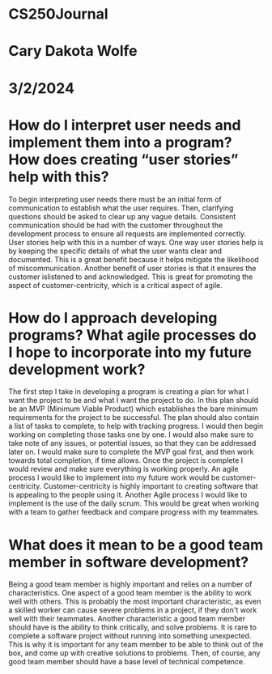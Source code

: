 # CS250Journal
# Cary Dakota Wolfe
# 3/2/2024

# How do I interpret user needs and implement them into a program? How does creating “user stories” help with this?

To begin interpreting user needs there must be an initial form of communication to establish what the user requires. Then, clarifying questions should be asked to clear up any vague details. Consistent communication should be had with the customer throughout the development process to ensure all requests are implemented correctly. User stories help with this in a number of ways. One way user stories help is by keeping the specific details of what the user wants clear and documented. This is a great benefit because it helps mitigate the likelihood of miscommunication. Another benefit of user stories is that it ensures the customer islistened to and acknowledged. This is great for promoting the aspect of customer-centricity, which is a critical aspect of agile.

# How do I approach developing programs? What agile processes do I hope to incorporate into my future development work?

The first step I take in developing a program is creating a plan for what I want the project to be and what I want the project to do. In this plan should be an MVP (Minimum Viable Product) which establishes the bare minimum requirements for the project to be successful. The plan should also contain a list of tasks to complete, to help with tracking progress. I would then begin working on completing those tasks one by one. I would also make sure to take note of any issues, or potential issues, so that they can be addressed later on. I would make sure to complete the MVP goal first, and then work towards total completion, if time allows. Once the project is complete I would review and make sure everything is working properly. An agile process I would like to implement into my future work would be customer-centricity. Customer-centricity is highly important to creating software that is appealing to the people using it. Another Agile process I would like to implement is the use of the daily scrum. This would be great when working with a team to gather feedback and compare progress with my teammates.

# What does it mean to be a good team member in software development?

Being a good team member is highly important and relies on a number of characteristics. One aspect of a good team member is the ability to work well with others. This is probably the most important characteristic, as even a skilled worker can cause severe problems in a project, if they don't work well with their teammates. Another characteristic a good team member should have is the ability to think critically, and solve problems. It is rare to complete a software project without running into something unexpected. This is why it is important for any team member to be able to think out of the box, and come up with creative solutions to problems. Then, of course, any good team member should have a base level of technical competence. 
